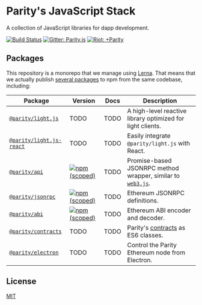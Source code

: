 # Parity's JavaScript Stack

A collection of JavaScript libraries for dapp development.

[![Build Status](https://travis-ci.org/paritytech/js-libs.svg?branch=master)](https://travis-ci.org/paritytech/js-libs)
[![Gitter: Parity.js](https://img.shields.io/badge/gitter-parity.js-4AB495.svg)](https://gitter.im/paritytech/parity.js)
[![Riot: +Parity](https://img.shields.io/badge/riot-%2Bparity%3Amatrix.parity.io-orange.svg)](https://riot.im/app/#/group/+parity:matrix.parity.io)

## Packages

This repository is a monorepo that we manage using [Lerna](https://lernajs.io). That means that we actually publish [several packages](/packages) to npm from the same codebase, including:

| Package                                              | Version                                                                                                            | Docs | Description                                                                                        |
| ---------------------------------------------------- | ------------------------------------------------------------------------------------------------------------------ | ---- | -------------------------------------------------------------------------------------------------- |
| [`@parity/light.js`](/packages/light.js)             | TODO                                                                                                               | TODO | A high-level reactive library optimized for light clients.                                         |
| [`@parity/light.js-react`](/packages/light.js-react) | TODO                                                                                                               | TODO | Easily integrate `@parity/light.js` with React.                                                    |
| [`@parity/api`](/packages/api)                       | [![npm (scoped)](https://img.shields.io/npm/v/@parity/api.svg)](https://www.npmjs.com/package/@parity/api)         | TODO | Promise-based JSONRPC method wrapper, similar to [`web3.js`](https://github.com/ethereum/web3.js). |
| [`@parity/jsonrpc`](/packages/jsonrpc)               | [![npm (scoped)](https://img.shields.io/npm/v/@parity/jsonrpc.svg)](https://www.npmjs.com/package/@parity/jsonrpc) | TODO | Ethereum JSONRPC definitions.                                                                      |
| [`@parity/abi`](/packages/abi)                       | [![npm (scoped)](https://img.shields.io/npm/v/@parity/abi.svg)](https://www.npmjs.com/package/@parity/abi)         | TODO | Ethereum ABI encoder and decoder.                                                                  |
| [`@parity/contracts`](/packages/contracts)           | TODO                                                                                                               | TODO | Parity's [contracts](https://github.com/parity-contracts) as ES6 classes.                          |
| [`@parity/electron`](/packages/electron)             | TODO                                                                                                               | TODO | Control the Parity Ethereum node from Electron.                                                    |

## License

[MIT](/LICENSE)
